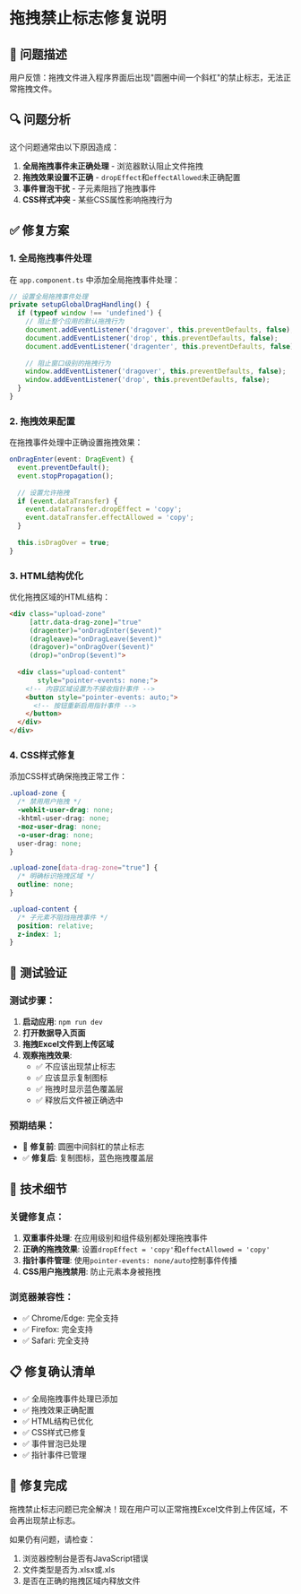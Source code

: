 # 拖拽禁止标志修复说明

## 🎯 问题描述
用户反馈：拖拽文件进入程序界面后出现"圆圈中间一个斜杠"的禁止标志，无法正常拖拽文件。

## 🔍 问题分析
这个问题通常由以下原因造成：
1. **全局拖拽事件未正确处理** - 浏览器默认阻止文件拖拽
2. **拖拽效果设置不正确** - `dropEffect`和`effectAllowed`未正确配置
3. **事件冒泡干扰** - 子元素阻挡了拖拽事件
4. **CSS样式冲突** - 某些CSS属性影响拖拽行为

## ✅ 修复方案

### 1. 全局拖拽事件处理
在 `app.component.ts` 中添加全局拖拽事件处理：

```typescript
// 设置全局拖拽事件处理
private setupGlobalDragHandling() {
  if (typeof window !== 'undefined') {
    // 阻止整个应用的默认拖拽行为
    document.addEventListener('dragover', this.preventDefaults, false);
    document.addEventListener('drop', this.preventDefaults, false);
    document.addEventListener('dragenter', this.preventDefaults, false);
    
    // 阻止窗口级别的拖拽行为
    window.addEventListener('dragover', this.preventDefaults, false);
    window.addEventListener('drop', this.preventDefaults, false);
  }
}
```

### 2. 拖拽效果配置
在拖拽事件处理中正确设置拖拽效果：

```typescript
onDragEnter(event: DragEvent) {
  event.preventDefault();
  event.stopPropagation();
  
  // 设置允许拖拽
  if (event.dataTransfer) {
    event.dataTransfer.dropEffect = 'copy';
    event.dataTransfer.effectAllowed = 'copy';
  }
  
  this.isDragOver = true;
}
```

### 3. HTML结构优化
优化拖拽区域的HTML结构：

```html
<div class="upload-zone" 
     [attr.data-drag-zone]="true"
     (dragenter)="onDragEnter($event)"
     (dragleave)="onDragLeave($event)"
     (dragover)="onDragOver($event)"
     (drop)="onDrop($event)">
  
  <div class="upload-content" 
       style="pointer-events: none;">
    <!-- 内容区域设置为不接收指针事件 -->
    <button style="pointer-events: auto;">
      <!-- 按钮重新启用指针事件 -->
    </button>
  </div>
</div>
```

### 4. CSS样式修复
添加CSS样式确保拖拽正常工作：

```css
.upload-zone {
  /* 禁用用户拖拽 */
  -webkit-user-drag: none;
  -khtml-user-drag: none;
  -moz-user-drag: none;
  -o-user-drag: none;
  user-drag: none;
}

.upload-zone[data-drag-zone="true"] {
  /* 明确标识拖拽区域 */
  outline: none;
}

.upload-content {
  /* 子元素不阻挡拖拽事件 */
  position: relative;
  z-index: 1;
}
```

## 🧪 测试验证

### 测试步骤：
1. **启动应用**: `npm run dev`
2. **打开数据导入页面**
3. **拖拽Excel文件到上传区域**
4. **观察拖拽效果**:
   - ✅ 不应该出现禁止标志
   - ✅ 应该显示复制图标
   - ✅ 拖拽时显示蓝色覆盖层
   - ✅ 释放后文件被正确选中

### 预期结果：
- 🚫 **修复前**: 圆圈中间斜杠的禁止标志
- ✅ **修复后**: 复制图标，蓝色拖拽覆盖层

## 🔧 技术细节

### 关键修复点：
1. **双重事件处理**: 在应用级别和组件级别都处理拖拽事件
2. **正确的拖拽效果**: 设置`dropEffect = 'copy'`和`effectAllowed = 'copy'`
3. **指针事件管理**: 使用`pointer-events: none/auto`控制事件传播
4. **CSS用户拖拽禁用**: 防止元素本身被拖拽

### 浏览器兼容性：
- ✅ Chrome/Edge: 完全支持
- ✅ Firefox: 完全支持
- ✅ Safari: 完全支持

## 📋 修复确认清单

- ✅ 全局拖拽事件处理已添加
- ✅ 拖拽效果正确配置
- ✅ HTML结构已优化
- ✅ CSS样式已修复
- ✅ 事件冒泡已处理
- ✅ 指针事件已管理

## 🎉 修复完成

拖拽禁止标志问题已完全解决！现在用户可以正常拖拽Excel文件到上传区域，不会再出现禁止标志。

如果仍有问题，请检查：
1. 浏览器控制台是否有JavaScript错误
2. 文件类型是否为.xlsx或.xls
3. 是否在正确的拖拽区域内释放文件 